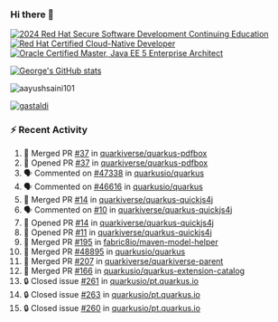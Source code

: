 ### Hi there 👋

<!--START_SECTION:badges-->
[![2024 Red Hat Secure Software Development Continuing Education](https://images.credly.com/size/110x110/images/36a76b78-c5bf-45cf-ac2c-48c3825260c7/blob)](http://www.credly.com/badges/c86e9a17-d2c3-4554-b890-7d0521710eb6 "2024 Red Hat Secure Software Development Continuing Education")
[![Red Hat Certified Cloud-Native Developer](https://images.credly.com/size/110x110/images/12ef4e4e-3d8d-4caf-9ab1-858c5bcb9619/image.png)](http://www.credly.com/badges/b6402e31-0894-48e6-b488-e2e551dcc809 "Red Hat Certified Cloud-Native Developer")
[![Oracle Certified Master, Java EE 5 Enterprise Architect](https://images.credly.com/size/110x110/images/1fa3549c-674c-4779-b3d6-d7d64eac2c23/Oracle-Certification-badge_OC-Master.png)](http://www.credly.com/badges/2565574e-b81d-410e-ab7d-24666ddcbe00 "Oracle Certified Master, Java EE 5 Enterprise Architect")
<!--END_SECTION:badges-->

[![George's GitHub stats](https://github-readme-stats.vercel.app/api?username=gastaldi&show=reviews,prs_merged&hide=contribs,prs&theme=transparent&show_icons=true)](https://github.com/anuraghazra/github-readme-stats)

<p align="left"> <img src="https://komarev.com/ghpvc/?username=gastaldi&label=Profile%20views&color=0e75b6&style=for-the-badge" alt="aayushsaini101" /> </p>

<p align="left"> <a href="https://github.com/ryo-ma/github-profile-trophy"><img src="https://github-profile-trophy.vercel.app/?username=gastaldi" alt="gastaldi" /></a> </p>

### :zap: Recent Activity

<!--START_SECTION:activity-->
1. 🎉 Merged PR [#37](https://github.com/quarkiverse/quarkus-pdfbox/pull/37) in [quarkiverse/quarkus-pdfbox](https://github.com/quarkiverse/quarkus-pdfbox)
2. 💪 Opened PR [#37](https://github.com/quarkiverse/quarkus-pdfbox/pull/37) in [quarkiverse/quarkus-pdfbox](https://github.com/quarkiverse/quarkus-pdfbox)
3. 🗣 Commented on [#47338](https://github.com/quarkusio/quarkus/pull/47338#issuecomment-3084494421) in [quarkusio/quarkus](https://github.com/quarkusio/quarkus)
4. 🗣 Commented on [#46616](https://github.com/quarkusio/quarkus/issues/46616#issuecomment-3084398329) in [quarkusio/quarkus](https://github.com/quarkusio/quarkus)
5. 🎉 Merged PR [#14](https://github.com/quarkiverse/quarkus-quickjs4j/pull/14) in [quarkiverse/quarkus-quickjs4j](https://github.com/quarkiverse/quarkus-quickjs4j)
6. 🗣 Commented on [#10](https://github.com/quarkiverse/quarkus-quickjs4j/issues/10#issuecomment-3079439344) in [quarkiverse/quarkus-quickjs4j](https://github.com/quarkiverse/quarkus-quickjs4j)
7. 💪 Opened PR [#14](https://github.com/quarkiverse/quarkus-quickjs4j/pull/14) in [quarkiverse/quarkus-quickjs4j](https://github.com/quarkiverse/quarkus-quickjs4j)
8. 💪 Opened PR [#11](https://github.com/quarkiverse/quarkus-quickjs4j/pull/11) in [quarkiverse/quarkus-quickjs4j](https://github.com/quarkiverse/quarkus-quickjs4j)
9. 🎉 Merged PR [#195](https://github.com/fabric8io/maven-model-helper/pull/195) in [fabric8io/maven-model-helper](https://github.com/fabric8io/maven-model-helper)
10. 🎉 Merged PR [#48895](https://github.com/quarkusio/quarkus/pull/48895) in [quarkusio/quarkus](https://github.com/quarkusio/quarkus)
11. 🎉 Merged PR [#207](https://github.com/quarkiverse/quarkiverse-parent/pull/207) in [quarkiverse/quarkiverse-parent](https://github.com/quarkiverse/quarkiverse-parent)
12. 🎉 Merged PR [#166](https://github.com/quarkusio/quarkus-extension-catalog/pull/166) in [quarkusio/quarkus-extension-catalog](https://github.com/quarkusio/quarkus-extension-catalog)
13. 🔒 Closed issue [#261](https://github.com/quarkusio/pt.quarkus.io/issues/261) in [quarkusio/pt.quarkus.io](https://github.com/quarkusio/pt.quarkus.io)
14. 🔒 Closed issue [#263](https://github.com/quarkusio/pt.quarkus.io/issues/263) in [quarkusio/pt.quarkus.io](https://github.com/quarkusio/pt.quarkus.io)
15. 🔒 Closed issue [#260](https://github.com/quarkusio/pt.quarkus.io/issues/260) in [quarkusio/pt.quarkus.io](https://github.com/quarkusio/pt.quarkus.io)
<!--END_SECTION:activity-->
